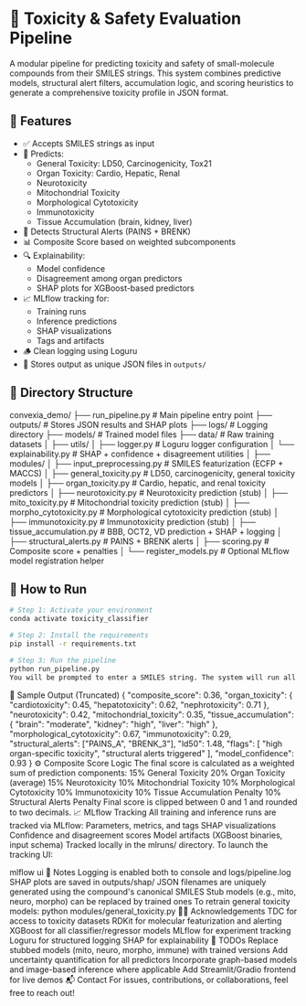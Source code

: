 # 🧪 Toxicity & Safety Evaluation Pipeline

A modular pipeline for predicting toxicity and safety of small-molecule compounds from their SMILES strings. This system combines predictive models, structural alert filters, accumulation logic, and scoring heuristics to generate a comprehensive toxicity profile in JSON format.

## 🚀 Features

- ✅ Accepts SMILES strings as input  
- 🧠 Predicts:
  - General Toxicity: LD50, Carcinogenicity, Tox21
  - Organ Toxicity: Cardio, Hepatic, Renal
  - Neurotoxicity
  - Mitochondrial Toxicity
  - Morphological Cytotoxicity
  - Immunotoxicity
  - Tissue Accumulation (brain, kidney, liver)
- 🧨 Detects Structural Alerts (PAINS + BRENK)
- 📊 Composite Score based on weighted subcomponents
- 🔍 Explainability:
  - Model confidence
  - Disagreement among organ predictors
  - SHAP plots for XGBoost-based predictors
- 📈 MLflow tracking for:
  - Training runs
  - Inference predictions
  - SHAP visualizations
  - Tags and artifacts
- 🪵 Clean logging using Loguru
- 📁 Stores output as unique JSON files in `outputs/`

## 📁 Directory Structure

convexia_demo/
├── run_pipeline.py # Main pipeline entry point
├── outputs/ # Stores JSON results and SHAP plots
├── logs/ # Logging directory
├── models/ # Trained model files
├── data/ # Raw training datasets
│
├── utils/
│ ├── logger.py # Loguru logger configuration
│ └── explainability.py # SHAP + confidence + disagreement utilities
│
├── modules/
│ ├── input_preprocessing.py # SMILES featurization (ECFP + MACCS)
│ ├── general_toxicity.py # LD50, carcinogenicity, general toxicity models
│ ├── organ_toxicity.py # Cardio, hepatic, and renal toxicity predictors
│ ├── neurotoxicity.py # Neurotoxicity prediction (stub)
│ ├── mito_toxicity.py # Mitochondrial toxicity prediction (stub)
│ ├── morpho_cytotoxicity.py # Morphological cytotoxicity prediction (stub)
│ ├── immunotoxicity.py # Immunotoxicity prediction (stub)
│ ├── tissue_accumulation.py # BBB, OCT2, VD prediction + SHAP + logging
│ ├── structural_alerts.py # PAINS + BRENK alerts
│ ├── scoring.py # Composite score + penalties
│ └── register_models.py # Optional MLflow model registration helper

## 🧪 How to Run

```bash
# Step 1: Activate your environment
conda activate toxicity_classifier

# Step 2: Install the requirements
pip install -r requirements.txt

# Step 3: Run the pipeline
python run_pipeline.py
You will be prompted to enter a SMILES string. The system will run all modules and save the result as a JSON file in outputs/, while also logging metrics to MLflow and saving SHAP plots. 
```

🔬 Sample Output (Truncated)
{
  "composite_score": 0.36,
  "organ_toxicity": {
    "cardiotoxicity": 0.45,
    "hepatotoxicity": 0.62,
    "nephrotoxicity": 0.71
  },
  "neurotoxicity": 0.42,
  "mitochondrial_toxicity": 0.35,
  "tissue_accumulation": {
    "brain": "moderate",
    "kidney": "high",
    "liver": "high"
  },
  "morphological_cytotoxicity": 0.67,
  "immunotoxicity": 0.29,
  "structural_alerts": ["PAINS_A", "BRENK_3"],
  "ld50": 1.48,
  "flags": [
    "high organ-specific toxicity",
    "structural alerts triggered"
  ],
  "model_confidence": 0.93
}
⚙️ Composite Score Logic
The final score is calculated as a weighted sum of prediction components:
15% General Toxicity
20% Organ Toxicity (average)
15% Neurotoxicity
10% Mitochondrial Toxicity
10% Morphological Cytotoxicity
10% Immunotoxicity
10% Tissue Accumulation Penalty
10% Structural Alerts Penalty
Final score is clipped between 0 and 1 and rounded to two decimals.
📈 MLflow Tracking
All training and inference runs are tracked via MLflow:
Parameters, metrics, and tags
SHAP visualizations
Confidence and disagreement scores
Model artifacts (XGBoost binaries, input schema)
Tracked locally in the mlruns/ directory.
To launch the tracking UI:

mlflow ui
📌 Notes
Logging is enabled both to console and logs/pipeline.log
SHAP plots are saved in outputs/shap/
JSON filenames are uniquely generated using the compound's canonical SMILES
Stub models (e.g., mito, neuro, morpho) can be replaced by trained ones
To retrain general toxicity models:
python modules/general_toxicity.py
👩‍🔬 Acknowledgements
TDC for access to toxicity datasets
RDKit for molecular featurization and alerting
XGBoost for all classifier/regressor models
MLflow for experiment tracking
Loguru for structured logging
SHAP for explainability
🧠 TODOs
Replace stubbed models (mito, neuro, morpho, immune) with trained versions
Add uncertainty quantification for all predictors
Incorporate graph-based models and image-based inference where applicable
Add Streamlit/Gradio frontend for live demos
📬 Contact
For issues, contributions, or collaborations, feel free to reach out!

